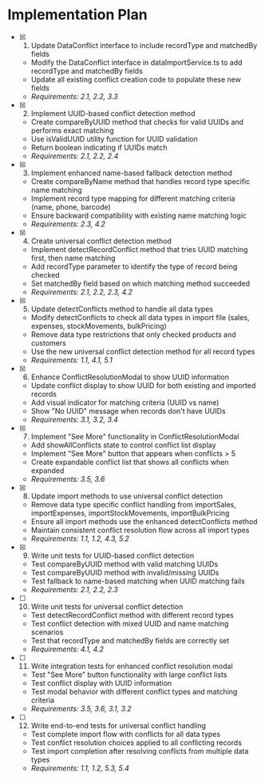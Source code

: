 # Implementation Plan

- [x] 1. Update DataConflict interface to include recordType and matchedBy fields

  - Modify the DataConflict interface in dataImportService.ts to add recordType and matchedBy fields
  - Update all existing conflict creation code to populate these new fields
  - _Requirements: 2.1, 2.2, 3.3_

- [x] 2. Implement UUID-based conflict detection method

  - Create compareByUUID method that checks for valid UUIDs and performs exact matching
  - Use isValidUUID utility function for UUID validation
  - Return boolean indicating if UUIDs match
  - _Requirements: 2.1, 2.2, 2.4_

- [x] 3. Implement enhanced name-based fallback detection method

  - Create compareByName method that handles record type specific name matching
  - Implement record type mapping for different matching criteria (name, phone, barcode)
  - Ensure backward compatibility with existing name matching logic
  - _Requirements: 2.3, 4.2_

- [x] 4. Create universal conflict detection method

  - Implement detectRecordConflict method that tries UUID matching first, then name matching
  - Add recordType parameter to identify the type of record being checked
  - Set matchedBy field based on which matching method succeeded
  - _Requirements: 2.1, 2.2, 2.3, 4.2_

- [x] 5. Update detectConflicts method to handle all data types

  - Modify detectConflicts to check all data types in import file (sales, expenses, stockMovements, bulkPricing)
  - Remove data type restrictions that only checked products and customers
  - Use the new universal conflict detection method for all record types
  - _Requirements: 1.1, 4.1, 5.1_

- [x] 6. Enhance ConflictResolutionModal to show UUID information

  - Update conflict display to show UUID for both existing and imported records
  - Add visual indicator for matching criteria (UUID vs name)
  - Show "No UUID" message when records don't have UUIDs
  - _Requirements: 3.1, 3.2, 3.4_

- [x] 7. Implement "See More" functionality in ConflictResolutionModal

  - Add showAllConflicts state to control conflict list display
  - Implement "See More" button that appears when conflicts > 5
  - Create expandable conflict list that shows all conflicts when expanded
  - _Requirements: 3.5, 3.6_

- [x] 8. Update import methods to use universal conflict detection

  - Remove data type specific conflict handling from importSales, importExpenses, importStockMovements, importBulkPricing
  - Ensure all import methods use the enhanced detectConflicts method
  - Maintain consistent conflict resolution flow across all import types
  - _Requirements: 1.1, 1.2, 4.3, 5.2_

- [x] 9. Write unit tests for UUID-based conflict detection

  - Test compareByUUID method with valid matching UUIDs
  - Test compareByUUID method with invalid/missing UUIDs
  - Test fallback to name-based matching when UUID matching fails
  - _Requirements: 2.1, 2.2, 2.3_

- [ ] 10. Write unit tests for universal conflict detection

  - Test detectRecordConflict method with different record types
  - Test conflict detection with mixed UUID and name matching scenarios
  - Test that recordType and matchedBy fields are correctly set
  - _Requirements: 4.1, 4.2_

- [ ] 11. Write integration tests for enhanced conflict resolution modal

  - Test "See More" button functionality with large conflict lists
  - Test conflict display with UUID information
  - Test modal behavior with different conflict types and matching criteria
  - _Requirements: 3.5, 3.6, 3.1, 3.2_

- [ ] 12. Write end-to-end tests for universal conflict handling
  - Test complete import flow with conflicts for all data types
  - Test conflict resolution choices applied to all conflicting records
  - Test import completion after resolving conflicts from multiple data types
  - _Requirements: 1.1, 1.2, 5.3, 5.4_
